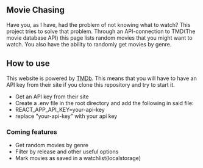 ## Movie Chasing

Have you, as I have, had the problem of not knowing what to watch?
This project tries to solve that problem. Through an API-connection to TMD(The movie database API)
this page lists random movies that you might want to watch. You also have the ability to randomly get
movies by genre.

## How to use
This website is powered by [TMDb](https://www.themoviedb.org/). This means that you will have to
have an API key from their site if you clone this repository and try to start it.
* Get an API key from their site
* Create a .env file in the root directory and add the following in said file:
* REACT_APP_API_KEY=your-api-key
* replace "your-api-key" with your api key

### Coming features
- Get random movies by genre
- Filter by release and other useful options
- Mark movies as saved in a watchlist(localstorage)